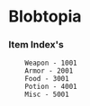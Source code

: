 # Blobtopia

### Item Index's 
```
    Weapon - 1001
    Armor - 2001
    Food - 3001
    Potion - 4001
    Misc - 5001
```